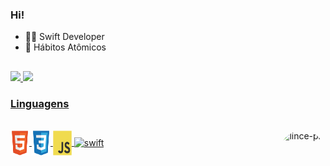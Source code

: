 ### Hi!

- 👨‍💻 Swift Developer
- 🧠 Hábitos Atômicos
##


<div>
  <a href="https://beacons.ai/aarleyzin">
  <img height="150em" src="https://github-readme-stats.vercel.app/api?username=aarleyzin&show_icons=true&theme=midnight-purple&include_all_commits=true&count_private=true"/>
    <img height="150em" src="https://github-readme-stats.vercel.app/api/top-langs/?username=aarleyzin&layout=compact&theme=midnight-purple"/>
    <p align="center"> 
      </p>
</div>

### Linguagens
  
  <div style="display: inline_block"><br>
  <a href="https://www.w3.org/html/" target="_blank"> <img align="center" src="https://raw.githubusercontent.com/devicons/devicon/master/icons/html5/html5-original.svg" alt="html5" width="30" height="40"/> </a>
  <a href="https://www.w3schools.com/css/" target="_blank"> <img align="center" src="https://raw.githubusercontent.com/devicons/devicon/master/icons/css3/css3-original.svg" alt="css3" width="30" height="40"/> </a> 
  <a href="https://developer.mozilla.org/en-US/docs/Web/JavaScript" target="_blank"> <img align="center" src="https://raw.githubusercontent.com/devicons/devicon/master/icons/javascript/javascript-original.svg" alt="javascript" width="30" height="40"/> </a>
 <a href="https://cdn.jsdelivr.net/gh/devicons/devicon@v2.15.1/devicon.min.css" target="_blank"> <img align="center" src="https://cdn.jsdelivr.net/gh/devicons/devicon/icons/swift/swift-original.svg" alt="swift" width="38" height="40"/> </a>
    
    
    
  <img align="right" alt="lince-pic" height="150" style="border-radius:50px;" src="https://cdn.discordapp.com/attachments/889316131083526164/1068979066121752576/aarley_branco_Prancheta_1.png?width=676&height=676">

</div>
  


##


  

</div>
